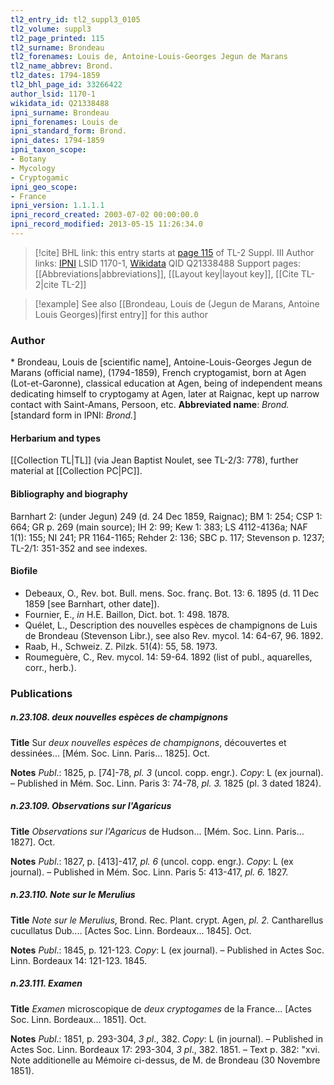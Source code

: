 ```yaml
---
tl2_entry_id: tl2_suppl3_0105
tl2_volume: suppl3
tl2_page_printed: 115
tl2_surname: Brondeau
tl2_forenames: Louis de, Antoine-Louis-Georges Jegun de Marans
tl2_name_abbrev: Brond.
tl2_dates: 1794-1859
tl2_bhl_page_id: 33266422
author_lsid: 1170-1
wikidata_id: Q21338488
ipni_surname: Brondeau
ipni_forenames: Louis de
ipni_standard_form: Brond.
ipni_dates: 1794-1859
ipni_taxon_scope: 
- Botany
- Mycology
- Cryptogamic
ipni_geo_scope: 
- France
ipni_version: 1.1.1.1
ipni_record_created: 2003-07-02 00:00:00.0
ipni_record_modified: 2013-05-15 11:26:34.0
---
```


> [!cite] BHL link: this entry starts at [page 115](https://www.biodiversitylibrary.org/page/33266422) of TL-2 Suppl. III
> Author links: [IPNI](https://www.ipni.org/a/1170-1) LSID 1170-1, [Wikidata](https://www.wikidata.org/wiki/Q21338488) QID Q21338488
> Support pages: [[Abbreviations|abbreviations]], [[Layout key|layout key]], [[Cite TL-2|cite TL-2]]

> [!example] See also [[Brondeau, Louis de (Jegun de Marans, Antoine Louis Georges)|first entry]] for this author

### Author

\* Brondeau, Louis de \[scientific name\], Antoine-Louis-Georges Jegun de Marans (official name), (1794-1859), French cryptogamist, born at Agen (Lot-et-Garonne), classical education at Agen, being of independent means dedicating himself to cryptogamy at Agen, later at Raignac, kept up narrow contact with Saint-Amans, Persoon, etc. 
**Abbreviated name**: *Brond.* \[standard form in IPNI: *Brond.*\]

#### Herbarium and types

[[Collection TL|TL]] (via Jean Baptist Noulet, see TL-2/3: 778), further material at [[Collection PC|PC]].

#### Bibliography and biography

Barnhart 2: (under Jegun) 249 (d. 24 Dec 1859, Raignac); BM 1: 254; CSP 1: 664; GR p. 269 (main source); IH 2: 99; Kew 1: 383; LS 4112-4136a; NAF 1(1): 155; NI 241; PR 1164-1165; Rehder 2: 136; SBC p. 117; Stevenson p. 1237; TL-2/1: 351-352 and see indexes.

#### Biofile

- Debeaux, O., Rev. bot. Bull. mens. Soc. franç. Bot. 13: 6. 1895 (d. 11 Dec 1859 \[see Barnhart, other date\]).
- Fournier, E., *in* H.E. Baillon, Dict. bot. 1: 498. 1878.
- Quélet, L., Description des nouvelles espèces de champignons de Luis de Brondeau (Stevenson Libr.), see also Rev. mycol. 14: 64-67, 96. 1892.
- Raab, H., Schweiz. Z. Pilzk. 51(4): 55, 58. 1973.
- Roumeguère, C., Rev. mycol. 14: 59-64. 1892 (list of publ., aquarelles, corr., herb.).

### Publications

##### n.23.108. deux nouvelles espèces de champignons

**Title**
Sur *deux nouvelles espèces de champignons*, découvertes et dessinées... \[Mém. Soc. Linn. Paris... 1825\]. Oct.

**Notes**
*Publ*.: 1825, p. \[74\]-78, *pl. 3* (uncol. copp. engr.). *Copy*: L (ex journal). – Published in Mém. Soc. Linn. Paris 3: 74-78, *pl. 3.* 1825 (pl. 3 dated 1824).

##### n.23.109. Observations sur l'Agaricus

**Title**
*Observations sur l'Agaricus* de Hudson... \[Mém. Soc. Linn. Paris... 1827\]. Oct.

**Notes**
*Publ*.: 1827, p. \[413\]-417, *pl. 6* (uncol. copp. engr.). *Copy*: L (ex journal). – Published in Mém. Soc. Linn. Paris 5: 413-417, *pl. 6.* 1827.

##### n.23.110. Note sur le Merulius

**Title**
*Note sur le Merulius*, Brond. Rec. Plant. crypt. Agen, *pl. 2.* Cantharellus cucullatus Dub.... \[Actes Soc. Linn. Bordeaux... 1845\]. Oct.

**Notes**
*Publ*.: 1845, p. 121-123. *Copy*: L (ex journal). – Published in Actes Soc. Linn. Bordeaux 14: 121-123. 1845.

##### n.23.111. Examen

**Title**
*Examen* microscopique de *deux cryptogames* de la France... \[Actes Soc. Linn. Bordeaux... 1851\]. Oct.

**Notes**
*Publ*.: 1851, p. 293-304, *3 pl*., 382. *Copy*: L (in journal). – Published in Actes Soc. Linn. Bordeaux 17: 293-304, *3 pl*., 382. 1851. – Text p. 382: "xvi. Note additionelle au Mémoire ci-dessus, de M. de Brondeau (30 Novembre 1851).

